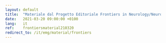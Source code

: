 ```yaml
---
layout: default
title:  "Materiale dal Progetto Editoriale Frontiers in Neurology/Neurorehabilitation"
date:   2021-03-20 09:00:00 +0100
lang:   it
ref:    frontiersmaterial210320
redirect_to: /it/emg/material/frontiers
---
```



